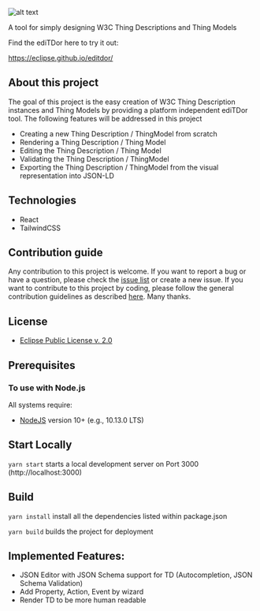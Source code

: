 ![alt text](https://github.com/eclipse/editdor/blob/master/logo/1585_ediTDor_logo.png "ediTDor logo")

A tool for simply designing W3C Thing Descriptions and Thing Models

Find the ediTDor here to try it out: 

https://eclipse.github.io/editdor/


## About this project

The goal of this project is the easy creation of W3C Thing Description instances and Thing Models by providing a platform independent ediTDor tool. The following features will be addressed in this project

- Creating a new Thing Description / ThingModel from scratch
- Rendering a Thing Description / Thing Model
- Editing the Thing Description / Thing Model
- Validating the Thing Description / ThingModel
- Exporting the Thing Description / ThingModel from the visual representation into JSON-LD

## Technologies
- React
- TailwindCSS

## Contribution guide
Any contribution to this project is welcome. If you want to report a bug or have a question, please check the [issue list](https://github.com/Web-of-Things/ediTDor/issues) or create a new issue. If you want to contribute to this project by coding, please follow the general contribution guidelines as described [here](https://github.com/firstcontributions/first-contributions/blob/master/README.md). Many thanks. 

## License
* [Eclipse Public License v. 2.0](http://www.eclipse.org/legal/epl-2.0)
  
## Prerequisites
### To use with Node.js
All systems require:
* [NodeJS](https://nodejs.org/) version 10+ (e.g., 10.13.0 LTS)

## Start Locally
`yarn start` starts a local development server on Port 3000 (http://localhost:3000)

## Build
`yarn install` install all the dependencies listed within package.json

`yarn build` builds the project for deployment

## Implemented Features: 
* JSON Editor with JSON Schema support for TD (Autocompletion, JSON Schema Validation)
* Add Property, Action, Event by wizard
* Render TD to be more human readable
